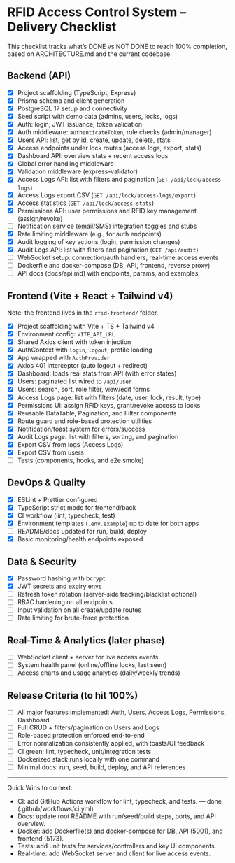 # RFID Access Control System – Delivery Checklist

This checklist tracks what’s DONE vs NOT DONE to reach 100% completion, based on ARCHITECTURE.md and the current codebase.

## Backend (API)

- [x] Project scaffolding (TypeScript, Express)
- [x] Prisma schema and client generation
- [x] PostgreSQL 17 setup and connectivity
- [x] Seed script with demo data (admins, users, locks, logs)
- [x] Auth: login, JWT issuance, token validation
- [x] Auth middleware: `authenticateToken`, role checks (admin/manager)
- [x] Users API: list, get by id, create, update, delete, stats
- [x] Access endpoints under lock routes (access logs, export, stats)
- [x] Dashboard API: overview stats + recent access logs
- [x] Global error handling middleware
- [x] Validation middleware (express-validator)
- [x] Access Logs API: list with filters and pagination (`GET /api/lock/access-logs`)
- [x] Access Logs export CSV (`GET /api/lock/access-logs/export`)
- [x] Access statistics (`GET /api/lock/access-stats`)
- [x] Permissions API: user permissions and RFID key management (assign/revoke)
- [ ] Notification service (email/SMS) integration toggles and stubs
- [x] Rate limiting middleware (e.g., for auth endpoints)
 - [x] Audit logging of key actions (login, permission changes)
 - [x] Audit Logs API: list with filters and pagination (`GET /api/audit`)
- [ ] WebSocket setup: connection/auth handlers, real-time access events
- [ ] Dockerfile and docker-compose (DB, API, frontend, reverse proxy)
- [ ] API docs (docs/api.md) with endpoints, params, and examples

## Frontend (Vite + React + Tailwind v4)

Note: the frontend lives in the `rfid-frontend/` folder.

- [x] Project scaffolding with Vite + TS + Tailwind v4
- [x] Environment config: `VITE_API_URL`
- [x] Shared Axios client with token injection
- [x] AuthContext with `login`, `logout`, profile loading
- [x] App wrapped with `AuthProvider`
- [x] Axios 401 interceptor (auto logout + redirect)
- [x] Dashboard: loads real stats from API (with error states)
- [x] Users: paginated list wired to `/api/user`
- [x] Users: search, sort, role filter, view/edit forms
- [x] Access Logs page: list with filters (date, user, lock, result, type)
- [x] Permissions UI: assign RFID keys, grant/revoke access to locks
 - [x] Reusable DataTable, Pagination, and Filter components
 - [x] Route guard and role-based protection utilities
 - [x] Notification/toast system for errors/success
 - [x] Audit Logs page: list with filters, sorting, and pagination
- [x] Export CSV from logs (Access Logs)
- [x] Export CSV from users
- [ ] Tests (components, hooks, and e2e smoke)

## DevOps & Quality

- [x] ESLint + Prettier configured
- [x] TypeScript strict mode for frontend/back
 - [x] CI workflow (lint, typecheck, test)
- [x] Environment templates (`.env.example`) up to date for both apps
 - [ ] README/docs updated for run, build, deploy
 - [x] Basic monitoring/health endpoints exposed

## Data & Security

- [x] Password hashing with bcrypt
- [x] JWT secrets and expiry envs
- [ ] Refresh token rotation (server-side tracking/blacklist optional)
- [ ] RBAC hardening on all endpoints
- [ ] Input validation on all create/update routes
- [ ] Rate limiting for brute-force protection

## Real-Time & Analytics (later phase)

- [ ] WebSocket client + server for live access events
- [ ] System health panel (online/offline locks, last seen)
- [ ] Access charts and usage analytics (daily/weekly trends)

## Release Criteria (to hit 100%)

- [ ] All major features implemented: Auth, Users, Access Logs, Permissions, Dashboard
- [ ] Full CRUD + filters/pagination on Users and Logs
- [ ] Role-based protection enforced end-to-end
- [ ] Error normalization consistently applied, with toasts/UI feedback
- [ ] CI green: lint, typecheck, unit/integration tests
- [ ] Dockerized stack runs locally with one command
- [ ] Minimal docs: run, seed, build, deploy, and API references

---

Quick Wins to do next:
- CI: add GitHub Actions workflow for lint, typecheck, and tests. — done (.github/workflows/ci.yml)
- Docs: update root README with run/seed/build steps, ports, and API overview.
- Docker: add Dockerfile(s) and docker-compose for DB, API (5001), and frontend (5173).
- Tests: add unit tests for services/controllers and key UI components.
- Real-time: add WebSocket server and client for live access events.
